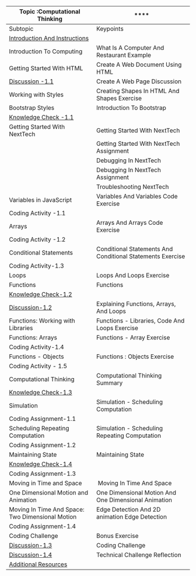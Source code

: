  **Topic :Computational Thinking**                | ****                                                       
--------------------------------------------------|------------------------------------------------------------
 Subtopic                                         | Keypoints                                                  
 [Introduction And Instructions](./Introduction.pdf)                  |                                                            
 Introduction To Computing                        | What Is A Computer And Restaurant Example                  
 Getting Started With HTML                        | Create A Web Document Using HTML                           
 [Discussion -1.1](https://classroom.google.com/c/NjE1MzM0ODAxMDIz/a/NjE1MzM0OTgwMTYw/details)                                  | Create A Web Page Discussion                               
 Working with Styles                              | Creating Shapes In HTML And Shapes Exercise                
 Bootstrap Styles                                 | Introduction To Bootstrap                                  
 [Knowledge Check -1.1](https://docs.google.com/forms/d/e/1FAIpQLScjGXd0o0BWaRu7wL4gX5FCZS7FHekQJpiU8fmHbzIIsO2u9g/viewform)                             |                                                            
 Getting Started With NextTech                    | Getting Started With NextTech                              
                                                  | Getting Started With NextTech Assignment                   
                                                  | Debugging In NextTech                                      
                                                  | Debugging In NextTech Assignment                           
                                                  | Troubleshooting NextTech                                   
 Variables in JavaScript                          | Variables And Variables Code Exercise                      
 Coding Activity -1.1                             |                                                            
 Arrays                                           | Arrays And Arrays Code Exercise                            
 Coding Activity -1.2                             |                                                            
 Conditional Statements                           | Conditional Statements And Conditional Statements Exercise 
 Coding Activity-1.3                              |                                                            
 Loops                                            | Loops And Loops Exercise                                   
 Functions                                        | Functions                                                  
 [Knowledge Check-1.2](https://docs.google.com/forms/d/e/1FAIpQLSf24mY0II4zC6PwlVbqHEfqdzP1anLLRrjA4codsXz6xyA3vQ/viewform)                              |                                                            
 [Discussion-1.2](https://classroom.google.com/c/NjE1MzM0ODAxMDIz/a/NjE1MzM0OTgwMTYw/details)                                   | Explaining Functions, Arrays, And Loops                    
 Functions: Working with Libraries                | Functions - Libraries, Code And Loops Exercise             
 Functions: Arrays                                | Functions - Array Exercise                                 
 Coding Activity-1.4                              |                                                            
 Functions - Objects                              | Functions : Objects Exercise                               
 Coding Activity - 1.5                            |                                                            
 Computational Thinking                           | Computational Thinking Summary                             
 [Knowledge Check-1.3](https://docs.google.com/forms/d/e/1FAIpQLSc-o02ZIUFR7f3jDGLh3K1P4nr1oqoftOhq0SYVKFdD-Wx4-g/viewform)                              |                                                            
 Simulation                                       | Simulation - Scheduling Computation                        
 Coding Assignment-1.1                            |                                                            
 Scheduling Repeating Computation                 | Simulation - Scheduling Repeating Computation              
 Coding Assignment-1.2                            |                                                            
 Maintaining State                                | Maintaining State                                          
 [Knowledge Check-1.4](https://docs.google.com/forms/d/e/1FAIpQLSeaCxeBMx1ThEeciV1fasrzutUt4ZfuQWRfkgDuTJcQRjlUBA/viewform)                              |                                                            
 Coding Assignment-1.3                            |                                                            
 Moving in Time and Space                         |  Moving In Time And Space                                  
 One Dimensional Motion and Animation             | One Dimensional Motion And One Dimensional Animation       
 Moving In Time And Space: Two Dimensional Motion | Edge Detection And 2D animation Edge Detection             
 Coding Assignment-1.4                            |                                                            
 Coding Challenge                                 | Bonus Exercise                                             
 [Discussion-1.3](https://classroom.google.com/c/NjE1MzM0ODAxMDIz/a/NjE1MzM0OTgwMTYw/details)                                   | Coding Challenge                                           
 [Discussion-1.4](https://classroom.google.com/c/NjE1MzM0ODAxMDIz/a/NjE1MzM0OTgwMTYw/details)                                   | Technical Challenge Reflection                             
 [Additional Resources](./Additional%20Resources.pdf)                             |                                                            

